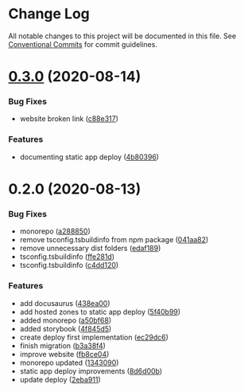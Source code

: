 # Change Log

All notable changes to this project will be documented in this file.
See [Conventional Commits](https://conventionalcommits.org) for commit guidelines.

# [0.3.0](https://github.com/ttoss/pepe/compare/v0.2.0...v0.3.0) (2020-08-14)

### Bug Fixes

- website broken link ([c88e317](https://github.com/ttoss/pepe/commit/c88e317788c45dd7f96bf284a969afe94ef5a5f2))

### Features

- documenting static app deploy ([4b80396](https://github.com/ttoss/pepe/commit/4b803965a100c3abb9518044bc8c4e98578a6c2c))

# 0.2.0 (2020-08-13)

### Bug Fixes

- monorepo ([a288850](https://github.com/ttoss/pepe/commit/a288850d83a3eff1c76dd198fbddd91bfe3177b4))
- remove tsconfig.tsbuildinfo from npm package ([041aa82](https://github.com/ttoss/pepe/commit/041aa82a27915cf12df5e027331bb8b3bd928b20))
- remove unnecessary dist folders ([edaf189](https://github.com/ttoss/pepe/commit/edaf18904afa171b082f3d9a1d8a6c47d1d11461))
- tsconfig.tsbuildinfo ([ffe281d](https://github.com/ttoss/pepe/commit/ffe281d0a725483d3dd686ed936d4e8ff1028b2e))
- tsconfig.tsbuildinfo ([c4dd120](https://github.com/ttoss/pepe/commit/c4dd120979025054070acd32d2aa736cddfd251e))

### Features

- add docusaurus ([438ea00](https://github.com/ttoss/pepe/commit/438ea00c6f3564036796af53ea8693bc586a54ee))
- add hosted zones to static app deploy ([5f40b99](https://github.com/ttoss/pepe/commit/5f40b99d81a6478c90604f1d1d64d6b070e0d0ae))
- added monorepo ([a50bf68](https://github.com/ttoss/pepe/commit/a50bf68d168c671374a4cd3e73865815f9c6d856))
- added storybook ([4f845d5](https://github.com/ttoss/pepe/commit/4f845d57cf8fb1f96c866f98b417a703943a74f2))
- create deploy first implementation ([ec29dc6](https://github.com/ttoss/pepe/commit/ec29dc6d19e107910ff2b19cb8b8213194fbe07d))
- finish migration ([b3a38f4](https://github.com/ttoss/pepe/commit/b3a38f418962c3addef1ebef4cef2343d50a2a89))
- improve website ([fb8ce04](https://github.com/ttoss/pepe/commit/fb8ce042adc5d10f7a963f3787eb6243f2d35bd2))
- monorepo updated ([1343090](https://github.com/ttoss/pepe/commit/134309077bb769503b3b1cb91459fa9ab3b3de29))
- static app deploy improvements ([8d6d00b](https://github.com/ttoss/pepe/commit/8d6d00b0b97881ac61f05275b4c4275f7168a6c5))
- update deploy ([2eba911](https://github.com/ttoss/pepe/commit/2eba911a5ac1b3e0a00feb0c5bfbeb9e11250c31))
